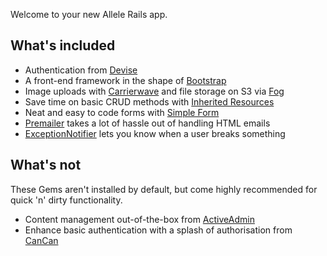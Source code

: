 Welcome to your new Allele Rails app.

## What's included

- Authentication from [Devise](https://github.com/plataformatec/devise)
- A front-end framework in the shape of [Bootstrap](http://twitter.github.io/bootstrap/)
- Image uploads with [Carrierwave](https://github.com/carrierwaveuploader/carrierwave) and file storage on S3 via [Fog](https://github.com/fog/fog)
- Save time on basic CRUD methods with [Inherited Resources](https://github.com/josevalim/inherited_resources)
- Neat and easy to code forms with [Simple Form](https://github.com/plataformatec/simple_form)
- [Premailer](https://github.com/fphilipe/premailer-rails) takes a lot of hassle out of handling HTML emails
- [ExceptionNotifier](https://github.com/rails/exception_notification) lets you know when a user breaks something

## What's not

These Gems aren't installed by default, but come highly recommended for quick 'n' dirty functionality.

- Content management out-of-the-box from [ActiveAdmin](http://activeadmin.info/)
- Enhance basic authentication with a splash of authorisation from [CanCan](https://github.com/ryanb/cancan)